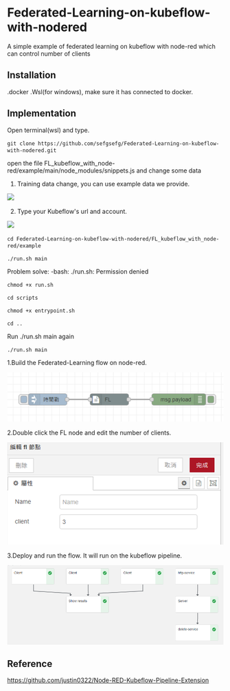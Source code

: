 # Federated-Learning-on-kubeflow-with-nodered
A simple example of federated learning on kubeflow with node-red which can control number of clients

## Installation
.docker
.Wsl(for windows), make sure it has connected to docker.

## Implementation
Open terminal(wsl) and type.
```
git clone https://github.com/sefgsefg/Federated-Learning-on-kubeflow-with-nodered.git
```


open the file FL_kubeflow_with_node-red/example/main/node_modules/snippets.js and change some data
1. Training data change, you can use example data we provide.

![](https://github.com/sefgsefg/manifests/blob/master/contrib/Node-red/Node-red/Horizontal-Federated-Learning/FL_kubeflow_with_node-red/data_select.png)

2. Type your Kubeflow's url and account.

![](https://github.com/sefgsefg/manifests/blob/master/contrib/Node-red/Node-red/Horizontal-Federated-Learning/FL_kubeflow_with_node-red/account.png)


```
cd Federated-Learning-on-kubeflow-with-nodered/FL_kubeflow_with_node-red/example
```

```
./run.sh main
```

Problem solve: -bash: ./run.sh: Permission denied
```
chmod +x run.sh
```

```
cd scripts
```

```
chmod +x entrypoint.sh
```

```
cd ..
```
Run ./run.sh main again
```
./run.sh main
```



1.Build the Federated-Learning flow on node-red.

![](https://github.com/sefgsefg/Federated-Learning-on-kubeflow-with-nodered/blob/main/FL_kubeflow_with_node-red/build_flow.png)

2.Double click the FL node and edit the number of clients.

![](https://github.com/sefgsefg/Federated-Learning-on-kubeflow-with-nodered/blob/main/FL_kubeflow_with_node-red/edit_node.png)

3.Deploy and run the flow. It will run on the kubeflow pipeline.

![](https://github.com/sefgsefg/Federated-Learning-on-kubeflow-with-nodered/blob/main/FL_kubeflow_with_node-red/FL_pipeline.png)

## Reference
https://github.com/justin0322/Node-RED-Kubeflow-Pipeline-Extension

